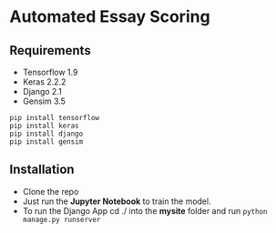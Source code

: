 # Automated Essay Scoring

## Requirements
- Tensorflow 1.9
- Keras 2.2.2
- Django 2.1
- Gensim 3.5

```
pip install tensorflow
pip install keras
pip install django
pip install gensim

```

## Installation 
- Clone the repo
- Just run the **Jupyter Notebook** to train the model.
- To run the Django App cd ./ into the **mysite** folder and run ```python manage.py runserver```
